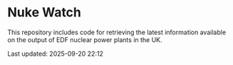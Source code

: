 # Nuke Watch

This repository includes code for retrieving the latest information available on the output of EDF nuclear power plants in the UK.

Last updated: 2025-09-20 22:12